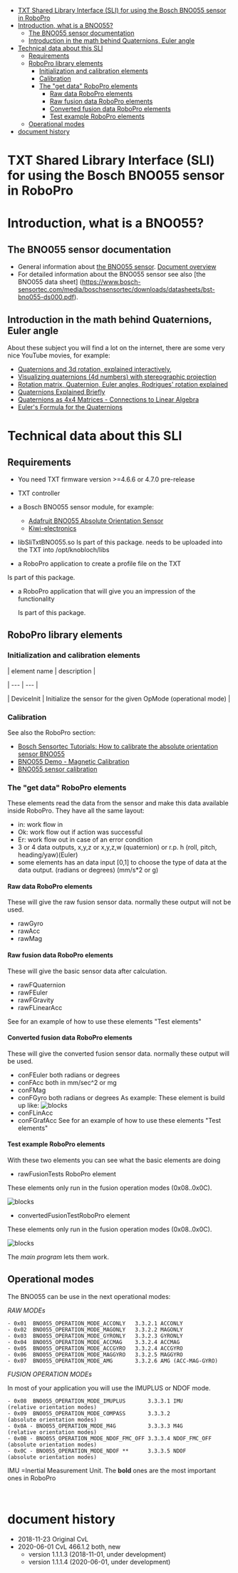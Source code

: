 <!-- TOC depthFrom:1 depthTo:6 withLinks:1 updateOnSave:1 orderedList:0 -->

- [TXT Shared Library Interface (SLI) for using the Bosch BNO055 sensor in RoboPro](#txt-shared-library-interface-sli-for-using-the-bosch-bno055-sensor-in-robopro)
- [Introduction, what is a BNO055?](#introduction-what-is-a-bno055)
	- [The BNO055 sensor documentation](#the-bno055-sensor-documentation)
	- [Introduction in the math behind Quaternions, Euler angle](#introduction-in-the-math-behind-quaternions-euler-angle)
- [Technical data about this SLI](#technical-data-about-this-sli)
	- [Requirements](#requirements)
	- [RoboPro library elements](#robopro-library-elements)
		- [Initialization and calibration elements](#initialization-and-calibration-elements)
		- [Calibration](#calibration)
		- [The "get data" RoboPro elements](#the-get-data-robopro-elements)
			- [Raw data RoboPro elements](#raw-data-robopro-elements)
			- [Raw fusion data RoboPro elements](#raw-fusion-data-robopro-elements)
			- [Converted fusion data RoboPro elements](#converted-fusion-data-robopro-elements)
			- [Test example  RoboPro elements](#test-example-robopro-elements)
	- [Operational modes](#operational-modes)
- [document history](#document-history)

<!-- /TOC -->
# TXT Shared Library Interface (SLI) for using the Bosch BNO055 sensor in RoboPro
# Introduction, what is a BNO055?
 
## The BNO055 sensor documentation
- General information about [the BNO055 sensor](https://www.bosch-sensortec.com/bst/products/all_products/bno055).
[Document overview](https://www.bosch-sensortec.com/products/smart-sensors/bno055.html#documents)
- For detailed information about the BNO055 sensor see also [the BNO055 data sheet]
(https://www.bosch-sensortec.com/media/boschsensortec/downloads/datasheets/bst-bno055-ds000.pdf).

## Introduction in the math behind Quaternions, Euler angle
About these subject you will find a lot on the internet, there are some very nice YouTube movies, for example:
- [Quaternions and 3d rotation, explained interactively](https://www.youtube.com/watch?v=zjMuIxRvygQ),
- [Visualizing quaternions (4d numbers) with stereographic projection](https://www.youtube.com/watch?v=d4EgbgTm0Bg)
- [Rotation matrix, Quaternion, Euler angles, Rodrigues' rotation explained](https://www.youtube.com/watch?v=DHpBkMAqWOU)
- [Quaternions Explained Briefly](https://www.youtube.com/watch?v=jlskQDR8-bY)
- [Quaternions as 4x4 Matrices - Connections to Linear Algebra](https://www.youtube.com/watch?v=3Ki14CsP_9k)
- [Euler's Formula for the Quaternions](https://www.youtube.com/watch?v=88BA8aO3qXA)


# Technical data about this SLI

## Requirements
- You need TXT firmware version >=4.6.6 or 4.7.0 pre-release

- TXT controller

- a Bosch BNO055 sensor module, for example:
  - [Adafruit BNO055 Absolute Orientation Sensor](https://learn.adafruit.com/adafruit-bno055-absolute-orientation-sensor/overview)
  - [Kiwi-electronics](https://www.kiwi-electronics.nl/adafruit-9-dof-absolute-orientation-imu-fusion-breakout-bno055?search=bno055&description=true)

- libSliTxtBNO055.so
  Is part of this package.
  needs to be uploaded into the TXT into /opt/knobloch/libs
  
- a RoboPro application to create a profile file on the TXT

 Is part of this package.

- a RoboPro application that will give you an impression of the functionality

  Is part of this package.

## RoboPro library elements 

### Initialization and calibration elements


| element name | description |

| --- | --- |

| DeviceInit  | Initialize the sensor for the given OpMode (operational mode) |


### Calibration
See also the RoboPro section:
- [Bosch Sensortec Tutorials: How to calibrate the absolute orientation sensor BNO055](https://www.youtube.com/watch?v=Bw0WuAyGsnY)
- [BNO055 Demo - Magnetic Calibration](https://www.youtube.com/watch?v=Nz4EozK4cPY)
- [BNO055 sensor calibration](https://www.youtube.com/watch?v=u_BtcGl8V-0)

### The "get data" RoboPro elements
These elements read the data from the sensor and make this data available inside RoboPro.
They have all the same layout:
- in: work flow in
- Ok: work flow out if action was successful 
- Er: work flow out in case of an error condition
- 3 or 4 data outputs, x,y,z or x,y,z,w (quaternion) or r.p. h (roll, pitch, heading/yaw)(Euler)
- some elements has an data input [0,1] to choose the type of data at the data output.
  (radians or degrees) (mm/s*2 or g)
  
#### Raw data RoboPro elements
These will give the raw fusion sensor data. normally these output will not be used.
 - rawGyro
 - rawAcc
 - rawMag
 
#### Raw fusion data RoboPro elements
These will give the basic sensor data after calculation.
- rawFQuaternion  
- rawFEuler
- rawFGravity
- rawFLinearAcc

See for an example of how to use these elements "Test elements" 

#### Converted fusion data RoboPro elements
These will give the converted fusion sensor data. normally these output will be used.
- conFEuler  both radians or degrees
- conFAcc    both in mm/sec^2 or mg 
- conFMag
- conFGyro   both radians or degrees
As example: These element is build up like:
![blocks](./docs/I2C_ReadConvertedFusionGyro.PNG)
- conFLinAcc
- conFGrafAcc
See for an example of how to use these elements "Test elements" 

#### Test example  RoboPro elements
With these two elements you can see what the basic elements are doing

- rawFusionTests RoboPro element

These elements only run in the fusion operation modes (0x08..0x0C).

![blocks](./docs/I2C_RawFusionTests.PNG)

- convertedFusionTestRoboPro element

These elements only run in the fusion operation modes (0x08..0x0C).

![blocks](docs/I2C_ConvertedFusionTests.PNG)

The *main program* lets them work.
 

## Operational modes
The BNO055 can be use in the next operational modes:

*RAW MODEs*
  	 
	- 0x01  BNO055_OPERATION_MODE_ACCONLY   3.3.2.1 ACCONLY
	- 0x02  BNO055_OPERATION_MODE_MAGONLY   3.3.2.2 MAGONLY
	- 0x03  BNO055_OPERATION_MODE_GYRONLY   3.3.2.3 GYRONLY	
	- 0x04  BNO055_OPERATION_MODE_ACCMAG    3.3.2.4 ACCMAG
	- 0x05  BNO055_OPERATION_MODE_ACCGYRO   3.3.2.4 ACCGYRO
	- 0x06  BNO055_OPERATION_MODE_MAGGYRO   3.3.2.5 MAGGYRO
	- 0x07  BNO055_OPERATION_MODE_AMG       3.3.2.6 AMG (ACC-MAG-GYRO) 
	   
*FUSION OPERATION MODEs*

In most of your application you will use the IMUPLUS or NDOF mode.
      
	- 0x08  BNO055_OPERATION_MODE_IMUPLUS       3.3.3.1 IMU            (relative orientation modes)
	- 0x09  BNO055_OPERATION_MODE_COMPASS       3.3.3.2                (absolute orientation modes)
	- 0x0A - BNO055_OPERATION_MODE_M4G          3.3.3.3 M4G            (relative orientation modes)
    - 0x0B - BNO055_OPERATION_MODE_NDOF_FMC_OFF 3.3.3.4 NDOF_FMC_OFF   (absolute orientation modes)
    - 0x0C - BNO055_OPERATION_MODE_NDOF **      3.3.3.5 NDOF           (absolute orientation modes)
    
IMU =Inertial Measurement Unit.
The **bold** ones are the most important ones in RoboPro


 
```


```
# document history 
- 2018-11-23 Original CvL
- 2020-06-01 CvL 466.1.2 both, new<br/>
  - version 1.1.1.3 (2018-11-01, under development)
  - version 1.1.1.4 (2020-06-01, under development)




